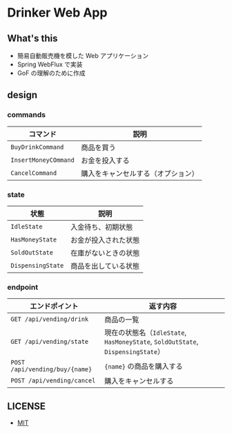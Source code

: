 # Drinker Web App

## What's this

- 簡易自動販売機を模した Web アプリケーション
- Spring WebFlux で実装
- GoF の理解のために作成

## design

### commands

| コマンド             | 説明                               |
| -------------------- | ---------------------------------- |
| `BuyDrinkCommand`    | 商品を買う                         |
| `InsertMoneyCOmmand` | お金を投入する                     |
| `CancelCommand`      | 購入をキャンセルする（オプション） |

### state

| 状態              | 説明                 |
| ----------------- | -------------------- |
| `IdleState`       | 入金待ち、初期状態   |
| `HasMoneyState`   | お金が投入された状態 |
| `SoldOutState`    | 在庫がないときの状態 |
| `DispensingState` | 商品を出している状態 |

### endpoint

| エンドポイント                 | 返す内容                                                                        |
| ------------------------------ | ------------------------------------------------------------------------------- |
| `GET /api/vending/drink`       | 商品の一覧                                                                      |
| `GET /api/vending/state`       | 現在の状態名（`IdleState`, `HasMoneyState`, `SoldOutState`, `DispensingState`） |
| `POST /api/vending/buy/{name}` | `{name}` の商品を購入する                                                       |
| `POST /api/vending/cancel`     | 購入をキャンセルする                                                            |

## LICENSE

- [MIT](LICENSE.md)
